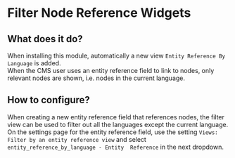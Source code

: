 # Filter Node Reference Widgets

## What does it do?
When installing this module, automatically a new view `Entity Reference By Language`
is added.  
When the CMS user uses an entity reference field to link to nodes,
only relevant nodes are shown, i.e. nodes in the current language.

## How to configure?
When creating a new entity reference field that references nodes, the filter view 
can be used to filter out all the languages except the current language.  
On the settings page for the entity reference field, use the setting `Views: Filter
by an entity reference view` and select `entity_reference_by_language - Entity 
Reference` in the next dropdown.